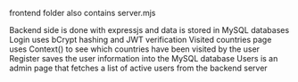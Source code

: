 frontend folder also contains server.mjs

Backend side is done with expressjs and data is stored in MySQL databases
Login uses bCrypt hashing and JWT verification
Visited countries page uses Context() to see which countries have been visited by the user
Register saves the user information into the MySQL database
Users is an admin page that fetches a list of active users from the backend server
